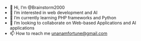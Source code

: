 - 👋 Hi, I’m @Brainstorm2000
- 👀 I’m interested in web development and AI
- 🌱 I’m currently learning PHP frameworks and Python
- 💞️ I’m looking to collaborate on Web-based Applications and AI applications
- 📫 How to reach me unanamfortune@gmail.com

<!---
Brainstorm2000/Brainstorm2000 is a ✨ special ✨ repository because its `README.md` (this file) appears on your GitHub profile.
You can click the Preview link to take a look at your changes.
--->
